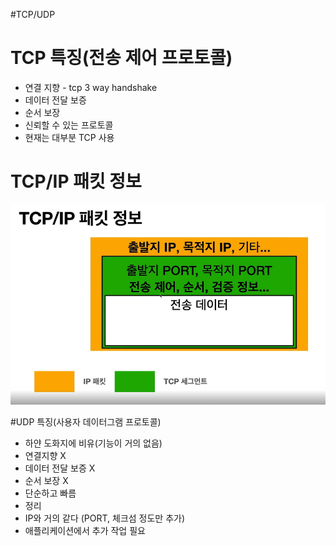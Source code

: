 #TCP/UDP

# TCP 특징(전송 제어 프로토콜)
- 연결 지향 - tcp 3 way handshake
- 데이터 전달 보증
- 순서 보장
- 신뢰할 수 있는 프로토콜
- 현재는 대부분 TCP 사용

# TCP/IP 패킷 정보
![](img/tcpSeg.png)


#UDP 특징(사용자 데이터그램 프로토콜)

- 하얀 도화지에 비유(기능이 거의 없음)
- 연결지향 X
- 데이터 전달 보증 X
- 순서 보장 X
- 단순하고 빠름
- 정리
 - IP와 거의 같다 (PORT, 체크섬 정도만 추가)
 - 애플리케이션에서 추가 작업 필요